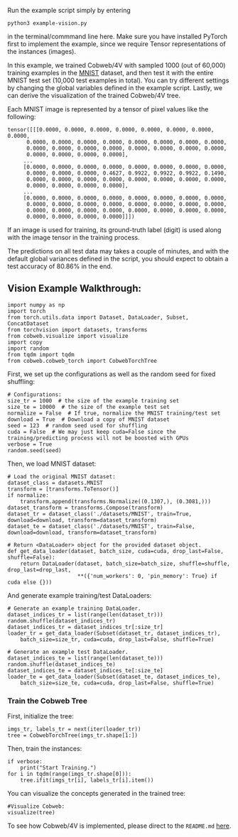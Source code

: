 Run the example script simply by entering 

	python3 example-vision.py

in the terminal/commmand line here. Make sure you have installed PyTorch first to implement the example, since we require Tensor representations of the instances (images).

In this example, we trained Cobweb/4V with sampled 1000 (out of 60,000) training examples in the [MNIST](https://pytorch.org/vision/main/generated/torchvision.datasets.MNIST.html#torchvision.datasets.MNIST) dataset, and then test it with the entire MNIST test set (10,000 test examples in total). You can try different settings by changing the global variables defined in the example script. Lastly, we can derive the visualization of the trained Cobweb/4V tree.

Each MNIST image is represented by a tensor of pixel values like the following:

	tensor([[[0.0000, 0.0000, 0.0000, 0.0000, 0.0000, 0.0000, 0.0000, 0.0000,
          0.0000, 0.0000, 0.0000, 0.0000, 0.0000, 0.0000, 0.0000, 0.0000,
          0.0000, 0.0000, 0.0000, 0.0000, 0.0000, 0.0000, 0.0000, 0.0000,
          0.0000, 0.0000, 0.0000, 0.0000],
         ...
         [0.0000, 0.0000, 0.0000, 0.0000, 0.0000, 0.0000, 0.0000, 0.0000,
          0.0000, 0.0000, 0.0000, 0.4627, 0.9922, 0.9922, 0.9922, 0.1490,
          0.0000, 0.0000, 0.0000, 0.0000, 0.0000, 0.0000, 0.0000, 0.0000,
          0.0000, 0.0000, 0.0000, 0.0000],
         ...
         [0.0000, 0.0000, 0.0000, 0.0000, 0.0000, 0.0000, 0.0000, 0.0000,
          0.0000, 0.0000, 0.0000, 0.0000, 0.0000, 0.0000, 0.0000, 0.0000,
          0.0000, 0.0000, 0.0000, 0.0000, 0.0000, 0.0000, 0.0000, 0.0000,
          0.0000, 0.0000, 0.0000, 0.0000]]])

If an image is used for training, its ground-truth label (digit) is used along with the image tensor in the training process.

The predictions on all test data may takes a couple of minutes, and with the default global variances defined in the script, you should expect to obtain a test accuracy of 80.86% in the end.

## Vision Example Walkthrough:

	import numpy as np
	import torch
	from torch.utils.data import Dataset, DataLoader, Subset, ConcatDataset
	from torchvision import datasets, transforms
	from cobweb.visualize import visualize
	import copy
	import random
	from tqdm import tqdm
	from cobweb.cobweb_torch import CobwebTorchTree

 First, we set up the configurations as well as the random seed for fixed shuffling:

	# Configurations:
	size_tr = 1000  # the size of the example training set
	size_te = 10000  # the size of the example test set
	normalize = False  # If true, normalize the MNIST training/test set
	download = True  # Download a copy of MNIST dataset
	seed = 123  # random seed used for shuffling
	cuda = False  # We may just keep cuda=False since the training/predicting process will not be boosted with GPUs
	verbose = True
	random.seed(seed)

 Then, we load MNIST dataset:

	# Load the original MNIST dataset:
	dataset_class = datasets.MNIST
	transform = [transforms.ToTensor()]
	if normalize:
		transform.append(transforms.Normalize((0.1307,), (0.3081,)))
	dataset_transform = transforms.Compose(transform)
	dataset_tr = dataset_class('./datasets/MNIST', train=True, download=download, transform=dataset_transform)
	dataset_te = dataset_class('./datasets/MNIST', train=False, download=download, transform=dataset_transform)
	
	# Return <DataLoader> object for the provided dataset object.
	def get_data_loader(dataset, batch_size, cuda=cuda, drop_last=False, shuffle=False):
		return DataLoader(dataset, batch_size=batch_size, shuffle=shuffle, drop_last=drop_last,
						  **({'num_workers': 0, 'pin_memory': True} if cuda else {}))
	
And generate example training/test DataLoaders:

	# Generate an example training DataLoader.
	dataset_indices_tr = list(range(len(dataset_tr)))
	random.shuffle(dataset_indices_tr)
	dataset_indices_tr = dataset_indices_tr[:size_tr]
	loader_tr = get_data_loader(Subset(dataset_tr, dataset_indices_tr), 
		batch_size=size_tr, cuda=cuda, drop_last=False, shuffle=True)
	
	# Generate an example test DataLoader.
	dataset_indices_te = list(range(len(dataset_te)))
	random.shuffle(dataset_indices_te)
	dataset_indices_te = dataset_indices_te[:size_te]
	loader_te = get_data_loader(Subset(dataset_te, dataset_indices_te), 
		batch_size=size_te, cuda=cuda, drop_last=False, shuffle=True)

### Train the Cobweb Tree

First, initialize the tree:

	imgs_tr, labels_tr = next(iter(loader_tr))
	tree = CobwebTorchTree(imgs_tr.shape[1:])

Then, train the instances:

	if verbose:
		print("Start Training.")
	for i in tqdm(range(imgs_tr.shape[0])):
		tree.ifit(imgs_tr[i], labels_tr[i].item())

You can visualize the concepts generated in the trained tree:

	#Visualize Cobweb:
	visualize(tree)

To see how Cobweb/4V is implemented, please direct to the `README.md` [here](https://github.com/Teachable-AI-Lab/cobweb).
